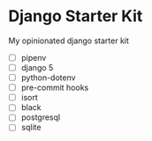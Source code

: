 # Django Starter Kit

My opinionated django starter kit

- [ ] pipenv
- [ ] django 5
- [ ] python-dotenv
- [ ] pre-commit hooks
- [ ] isort
- [ ] black
- [ ] postgresql
- [ ] sqlite
